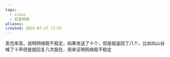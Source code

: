 ```yaml
---
tags:
  - Linux
  - 检查网络
aliases: 
created: 2025-07-17 17:57
---
```

丢包率高，说明网络稳不稳定，如果发送了十个，但是就返回了八个，比如向山谷喊了十声但是就回复八次我在，用来证明网络稳不稳定